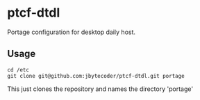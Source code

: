# ptcf-dtdl
Portage configuration for desktop daily host.


## Usage

```
cd /etc
git clone git@github.com:jbytecoder/ptcf-dtdl.git portage
```

This just clones the repository and names the directory 'portage'
